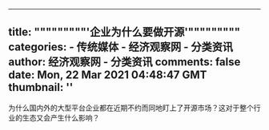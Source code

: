 
---
title: """""""""'企业为什么要做开源'"""""""""
categories: 
    - 传统媒体
    - 经济观察网 - 分类资讯
author: 经济观察网 - 分类资讯
comments: false
date: Mon, 22 Mar 2021 04:48:47 GMT
thumbnail: ''
---

<div>   
为什么国内外的大型平台企业都在近期不约而同地盯上了开源市场？这对于整个行业的生态又会产生什么影响？  
</div>
            